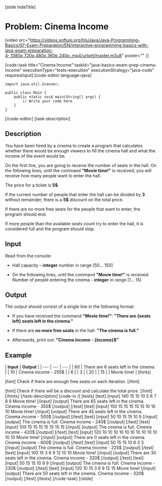 [slide hideTitle]
# Problem: Cinema Income

[video src="https://videos.softuni.org/hls/Java/Java-Programming-Basics/07-Exam-Preparation/EN/interactive-programming-basics-with-java-exam-preparation-4-,1080p,720p,480p,360p,240p,.mp4/urlset/master.m3u8" poster="" /]

[code-task title="Cinema Income" taskId="java-basics-exam-prep-cinema-income" executionType="tests-execution" executionStrategy="java-code" requiresInput]
[code-editor language=java]
```
import java.util.Scanner;

public class Main {
    public static void main(String[] args) {
        // Write your code here
    }
}
```
[/code-editor]
[task-description]
## Description
You have been hired by a cinema to create a program that calculates whether there would be enough viewers to fill the cinema hall and what the income of the event would be. 

On the first line, you are going to receive the number of seats in the hall. 
On the following lines, until the command **"Movie time!"** is received, you will receive how many people want to enter the hall.

The price for a ticket is **5$**. 

If the current number of people that enter the hall can be divided by **3** without remainder, there is a **5$** discount on the total price.

If there are no more free seats for the people that want to enter, the program should end.

If more people than the available seats count try to enter the hall, it is considered full and the program should stop.

## Input
Read from the console:
- Hall capacity – **integer** number in range [50... 150]

- On the following lines, until the command **"Movie time!"** is received:
 Number of people entering the cinema - **integer** in range [1… 15]

## Output
The output should consist of a single line in the following format:
- If you have received the command **"Movie time!"**: **"There are \{seats left\} seats left in the cinema."**
- If there are **no more free seats** in the hall: **"The cinema is full."**

- Afterwards, print out: **"Cinema income - \{income\}$"**

## Example
| **Input** | **Output** | 
| --- | --- | --- |
| 60 | There are 6 seats left in the cinema. | 
| 10 | Cinema income - 255$ | 
| 6 | 
| 3 | 
| 20 | 
| 15 | 
| Movie time! | 
[hints]

[hint]
Check if there are enough free seats on each iteration.
[/hint]

[hint]
Check if there will be a discount and calculate the total price.
[/hint]
[/hints]
[/task-description]
[code-io /]
[tests]
[test]
[input]
140
15
15
10
5
6
7
8
9
Movie time!
[/input]
[output]
There are 65 seats left in the cinema.
Cinema income - 355$
[/output]
[/test]
[test]
[input]
150
15
15
15
15
15
10
10
10
Movie time!
[/input]
[output]
There are 45 seats left in the cinema.
Cinema income - 500$
[/output]
[/test]
[test]
[input]
50
10
15
15
10
9
[/input]
[output]
The cinema is full.
Cinema income - 240$
[/output]
[/test]
[test]
[input]
100
15
15
15
15
15
15
15
[/input]
[output]
The cinema is full.
Cinema income - 420$
[/output]
[/test]
[test]
[input]
120
10
10
10
10
10
10
10
10
10
10
10
10
Movie time!
[/input]
[output]
There are 0 seats left in the cinema.
Cinema income - 600$
[/output]
[/test]
[test]
[input]
50
15
15
10
6
3
3
[/input]
[output]
The cinema is full.
Cinema income - 225$
[/output]
[/test]
[test]
[input]
100
15
3
6
9
12
15
10
Movie time!
[/input]
[output]
There are 30 seats left in the cinema.
Cinema income - 320$
[/output]
[/test]
[test]
[input]
50
15
15
10
9
9
[/input]
[output]
The cinema is full.
Cinema income - 230$
[/output]
[/test]
[test]
[input]
120
10
15
3
6
9
12
15
Movie time!
[/input]
[output]
There are 50 seats left in the cinema.
Cinema income - 320$
[/output]
[/test]
[/tests]
[/code-task]
[/slide]
